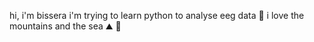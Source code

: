hi, i'm bissera 
i'm trying to learn python to analyse eeg data 🧠
i love the mountains and the sea ⛰️ 🌊 

<!---
bisserai/bisserai is a ✨ special ✨ repository because its `README.md` (this file) appears on your GitHub profile.
You can click the Preview link to take a look at your changes.
--->
